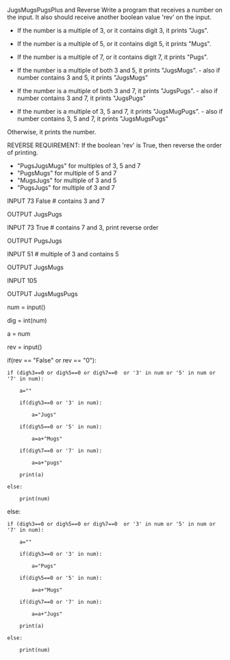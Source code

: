 
JugsMugsPugsPlus and Reverse
Write a program that receives a number on the input.
It also should receive another boolean value 'rev' on the input. 

  - If the number is a multiple of 3, or it contains digit 3, it prints "Jugs". 
  - If the number is a multiple of 5, or it contains digit 5, it prints "Mugs".
  - If the number is a multiple of 7, or it contains digit 7, it prints "Pugs".

  - If the number is a multiple of both 3 and 5, it prints "JugsMugs".
        - also if number contains 3 and 5, it prints "JugsMugs"
  - If the number is a multiple of both 3 and 7, it prints "JugsPugs".
        - also if number contains 3 and 7, it prints "JugsPugs"
  - If the number is a multiple of 3, 5 and 7, it prints "JugsMugPugs".
        - also if number contains 3, 5 and 7, it prints "JugsMugsPugs"

Otherwise, it prints the number.

REVERSE REQUIREMENT:
If the boolean 'rev' is True, then reverse the order of printing. 
  - "PugsJugsMugs" for multiples of 3, 5 and 7
  - "PugsMugs" for multiple of 5 and 7
  - "MugsJugs" for multiple of 3 and 5 
  - "PugsJugs" for multiple of 3 and 7
  


INPUT 
73 
False  # contains 3 and 7

OUTPUT
JugsPugs

INPUT 
73 
True  # contains 7 and 3, print reverse order

OUTPUT
PugsJugs

INPUT 
51  # multiple of 3 and contains 5

OUTPUT
JugsMugs


INPUT 
105

OUTPUT 
JugsMugsPugs



num = input()

dig = int(num)

a = num

rev = input()

if(rev == "False" or rev == "0"):

    if (dig%3==0 or dig%5==0 or dig%7==0  or '3' in num or '5' in num or '7' in num):

        a=""

        if(dig%3==0 or '3' in num):

            a="Jugs"

        if(dig%5==0 or '5' in num):

            a=a+"Mugs"

        if(dig%7==0 or '7' in num):

            a=a+"pugs"

        print(a)

    else:   

        print(num)

else:

    if (dig%3==0 or dig%5==0 or dig%7==0  or '3' in num or '5' in num or '7' in num):

        a=""

        if(dig%3==0 or '3' in num):

            a="Pugs"

        if(dig%5==0 or '5' in num):

            a=a+"Mugs"

        if(dig%7==0 or '7' in num):

            a=a+"Jugs"

        print(a)

    else:   

        print(num)
